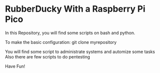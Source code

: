 # RubberDucky With a Raspberry Pi Pico
In this Repository, you will find some scripts on bash and python.

To make the basic configuration:
git clone myrepository

You will find some script to administrate systems and automize some tasks
Also there are few scripts to do pentesting

Have Fun!
